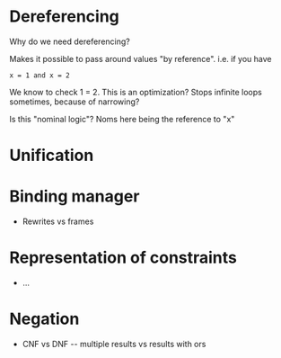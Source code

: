 # Dereferencing

Why do we need dereferencing?

Makes it possible to pass around values "by reference".
i.e. if you have

```
x = 1 and x = 2
```
We know to check 1 = 2. This is an optimization? Stops infinite loops sometimes,
because of narrowing?

Is this "nominal logic"? Noms here being the reference to "x"



# Unification

# Binding manager

- Rewrites vs frames



# Representation of constraints

- ...

# Negation

- CNF vs DNF -- multiple results vs results with ors